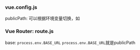 ### vue.config.js
publicPath: 可以根据环境变量切换，如
### Vue Router: route.js
base: `process.env.BASE_URL`
`process.env.BASE_URL`就是publicPath